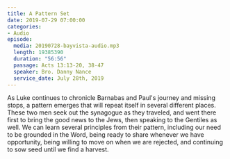 ```yaml
---
title: A Pattern Set
date: 2019-07-29 07:00:00
categories:
- Audio
episode:
  media: 20190728-bayvista-audio.mp3
  length: 19385390
  duration: "56:56"
  passage: Acts 13:13-20, 38-47
  speaker: Bro. Danny Nance
  service_date: July 28th, 2019
---
```

As Luke continues to chronicle Barnabas and Paul's journey and missing stops, a pattern emerges that will repeat itself in several different places. These two men seek out the synagogue as they traveled, and went there first to bring the good news to the Jews, then speaking to the Gentiles as well. We can learn several principles from their pattern, including our need to be grounded in the Word, being ready to share whenever we have opportunity, being willing to move on when we are rejected, and continuing to sow seed until we find a harvest.